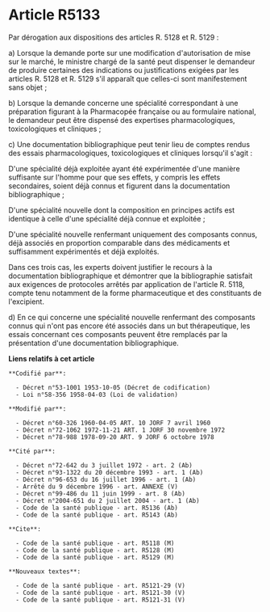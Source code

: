 # Article R5133

Par dérogation aux dispositions des articles R. 5128 et R. 5129 :

a) Lorsque la demande porte sur une modification d'autorisation de mise sur le marché, le ministre chargé de la santé peut
dispenser le demandeur de produire certaines des indications ou justifications exigées par les articles R. 5128 et R. 5129
s'il apparaît que celles-ci sont manifestement sans objet ;

b) Lorsque la demande concerne une spécialité correspondant à une préparation figurant à la Pharmacopée française ou au
formulaire national, le demandeur peut être dispensé des expertises pharmacologiques, toxicologiques et cliniques ;

c) Une documentation bibliographique peut tenir lieu de comptes rendus des essais pharmacologiques, toxicologiques et
cliniques lorsqu'il s'agit :

D'une spécialité déjà exploitée ayant été expérimentée d'une manière suffisante sur l'homme pour que ses effets, y compris
les effets secondaires, soient déjà connus et figurent dans la documentation bibliographique ;

D'une spécialité nouvelle dont la composition en principes actifs est identique à celle d'une spécialité déjà connue et
exploitée ;

D'une spécialité nouvelle renfermant uniquement des composants connus, déjà associés en proportion comparable dans des
médicaments et suffisamment expérimentés et déjà exploités.

Dans ces trois cas, les experts doivent justifier le recours à la documentation bibliographique et démontrer que la
bibliographie satisfait aux exigences de protocoles arrêtés par application de l'article R. 5118, compte tenu notamment de la
forme pharmaceutique et des constituants de l'excipient.

d) En ce qui concerne une spécialité nouvelle renfermant des composants connus qui n'ont pas encore été associés dans un but
thérapeutique, les essais concernant ces composants peuvent être remplacés par la présentation d'une documentation
bibliographique.

**Liens relatifs à cet article**

	**Codifié par**:

	  - Décret n°53-1001 1953-10-05 (Décret de codification)
	  - Loi n°58-356 1958-04-03 (Loi de validation)

	**Modifié par**:

	  - Décret n°60-326 1960-04-05 ART. 10 JORF 7 avril 1960
	  - Décret n°72-1062 1972-11-21 ART. 1 JORF 30 novembre 1972
	  - Décret n°78-988 1978-09-20 ART. 9 JORF 6 octobre 1978

	**Cité par**:

	  - Décret n°72-642 du 3 juillet 1972 - art. 2 (Ab)
	  - Décret n°93-1322 du 20 décembre 1993 - art. 1 (Ab)
	  - Décret n°96-653 du 16 juillet 1996 - art. 1 (Ab)
	  - Arrêté du 9 décembre 1996 - art. ANNEXE (V)
	  - Décret n°99-486 du 11 juin 1999 - art. 8 (Ab)
	  - Décret n°2004-651 du 2 juillet 2004 - art. 1 (Ab)
	  - Code de la santé publique - art. R5136 (Ab)
	  - Code de la santé publique - art. R5143 (Ab)

	**Cite**:

	  - Code de la santé publique - art. R5118 (M)
	  - Code de la santé publique - art. R5128 (M)
	  - Code de la santé publique - art. R5129 (M)

	**Nouveaux textes**:

	  - Code de la santé publique - art. R5121-29 (V)
	  - Code de la santé publique - art. R5121-30 (V)
	  - Code de la santé publique - art. R5121-31 (V)
